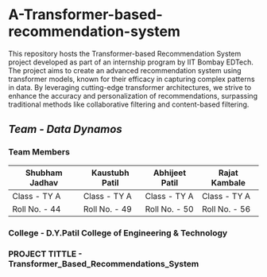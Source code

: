 # A-Transformer-based-recommendation-system
This repository hosts the Transformer-based Recommendation System project developed as part of an internship program by IIT Bombay EDTech. The project aims to create an advanced recommendation system using transformer models, known for their efficacy in capturing complex patterns in data.
By leveraging cutting-edge transformer architectures, we strive to enhance the accuracy and personalization of recommendations, surpassing traditional methods like collaborative filtering and content-based filtering.

## _Team - Data Dynamos_
### Team Members
| Shubham Jadhav  | Kaustubh Patil | Abhijeet Patil | Rajat Kambale |
|------------------|-------------------------|-------------------|-------------------|
| Class - TY A   |         Class - TY A |      Class - TY A |Class - TY A |
| Roll No. - 44   |       Roll No. - 49  |     Roll No. - 50  | Roll No. - 56   |

### College - D.Y.Patil College of Engineering & Technology

### PROJECT TITTLE - Transformer_Based_Recommendations_System

